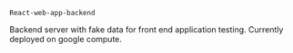 `React-web-app-backend`
  
Backend server with fake data for front end application testing. Currently deployed on google compute.
